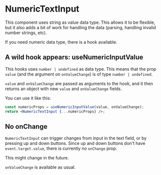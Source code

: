 # NumericTextInput

This component uses string as value data type.
This allows it to be flexible, but it also adds a bit of work for handling the data
 (parsing, handling invalid number strings, etc).

If you need numeric data type, there is a hook available.

## A wild hook appears: useNumericInputValue

This hooks uses `number | undefined` as data type.
This means that the prop `value` (and the argument on `onValueChange`) is of type `number | undefined`.

`value` and `onValueChange` are passed as arguments to the hook, and it then returns an object
with new `value` and `onValueChange` fields.

You can use it like this:

```jsx
const numericProps = useNumericInputValue(value, onValueChange);
return <NumericTextInput {...numericProps} />;
```

## No onChange

`NumericTextInput` can trigger changes from input in the text field, or by pressing up and down buttons.
Since up and down buttons don't have `event.target.value`, there is currently no `onChange` prop.

This might change in the future.

`onValueChange` is available as usual.

